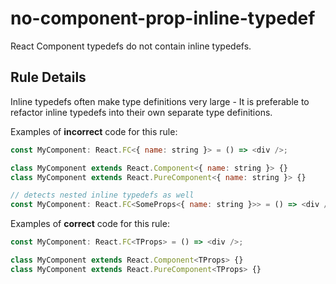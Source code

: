 # no-component-prop-inline-typedef

React Component typedefs do not contain inline typedefs.

## Rule Details

Inline typedefs often make type definitions very large - It is preferable to refactor inline typedefs into their own separate type definitions.

Examples of **incorrect** code for this rule:

```js
const MyComponent: React.FC<{ name: string }> = () => <div />;

class MyComponent extends React.Component<{ name: string }> {}
class MyComponent extends React.PureComponent<{ name: string }> {}

// detects nested inline typedefs as well
const MyComponent: React.FC<SomeProps<{ name: string }>> = () => <div />;
```

Examples of **correct** code for this rule:

```js
const MyComponent: React.FC<TProps> = () => <div />;

class MyComponent extends React.Component<TProps> {}
class MyComponent extends React.PureComponent<TProps> {}
```
